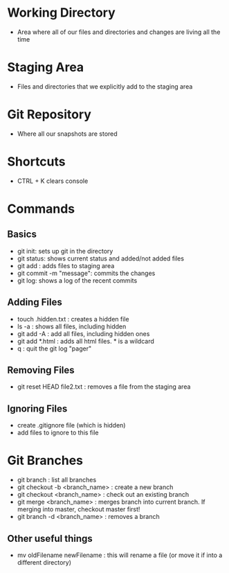 # Working Directory
- Area where all of our files and directories and changes are living all the time

# Staging Area
- Files and directories that we explicitly add to the staging area

# Git Repository
- Where all our snapshots are stored

# Shortcuts

- CTRL + K clears console

# Commands

## Basics

- git init: sets up git in the directory
- git status: shows current status and added/not added files
- git add <filename>: adds files to staging area
- git commit -m "message": commits the changes
- git log: shows a log of the recent commits

## Adding Files 

- touch .hidden.txt : creates a hidden file
- ls -a : shows all files, including hidden
- git add -A : add all files, including hidden ones
- git add *.html : adds all html files. * is a wildcard
- q : quit the git log "pager"

## Removing Files

- git reset HEAD file2.txt : removes a file from the staging area

## Ignoring Files

- create .gitignore file (which is hidden)
- add files to ignore to this file

# Git Branches

- git branch : list all branches
- git checkout -b <branch_name> : create a new branch
- git checkout <branch_name> : check out an existing branch
- git merge <branch_name> : merges branch into current branch. If merging into master, checkout master first!
- git branch -d <branch_name> : removes a branch

## Other useful things

- mv oldFilename newFilename : this will rename a file (or move it if into a different directory)